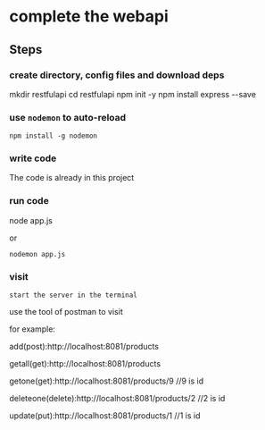 complete the webapi
===========================================

Steps
-----

### create directory, config files and download deps

mkdir restfulapi
cd restfulapi
npm init -y
npm install express --save


### use `nodemon` to auto-reload

```
npm install -g nodemon
```

### write code

The code is already in this project

### run code
node app.js

or

```
nodemon app.js
```

### visit

```
start the server in the terminal
```
use the tool of postman to visit

for example:

add(post):http://localhost:8081/products

getall(get):http://localhost:8081/products

getone(get):http://localhost:8081/products/9
//9 is id

deleteone(delete):http://localhost:8081/products/2
//2 is id

update(put):http://localhost:8081/products/1
//1 is id

